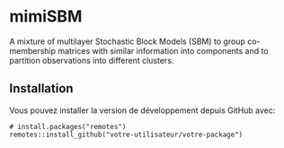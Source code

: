 # mimiSBM

A  mixture of multilayer Stochastic Block Models (SBM) to group co-membership matrices with similar information into components and to partition observations into different clusters.

## Installation

Vous pouvez installer la version de développement depuis GitHub avec:


```{R}
# install.packages("remotes")
remotes::install_github("votre-utilisateur/votre-package")
```